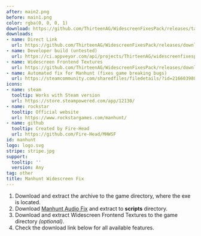 ```yaml
---
after: main2.png
before: main1.png
color: rgba(0, 0, 0, 1)
download: https://github.com/ThirteenAG/WidescreenFixesPack/releases/tag/manhunt
downloads:
- name: Direct Link
  url: https://github.com/ThirteenAG/WidescreenFixesPack/releases/download/manhunt/Manhunt.WidescreenFix.zip
- name: Developer build (untested)
  url: https://ci.appveyor.com/api/projects/ThirteenAG/widescreenfixespack/artifacts/Manhunt.WidescreenFix.zip?branch=master
- name: Widescreen Frontend Textures
  url: https://github.com/ThirteenAG/WidescreenFixesPack/releases/download/manhunt/Manhunt.WidescreenFrontend.zip
- name: Automated fix for Manhunt (fixes game breaking bugs)
  url: https://steamcommunity.com/sharedfiles/filedetails/?id=2166039806
icons:
- name: steam
  tooltip: Works with Steam version
  url: https://store.steampowered.com/app/12130/
- name: rockstar
  tooltip: Official website
  url: https://www.rockstargames.com/manhunt/
- name: github
  tooltip: Created by Fire-Head
  url: https://github.com/Fire-Head/MHWSF
id: manhunt
logo: logo.svg
stripe: stripe.jpg
support:
  tooltip: ''
  version: Any
tag: other
title: Manhunt Widescreen Fix
---
```


1. Download and extract the archive to the game directory, where the exe is located.
2. Download [Manhunt Audio Fix](https://github.com/ermaccer/Manhunt.AudioFix/releases/latest) and extract to **scripts** directory.
3. Download and extract Widescreen Frontend Textures to the game directory *(optional)*.
4. Check the download link below for all available features.
